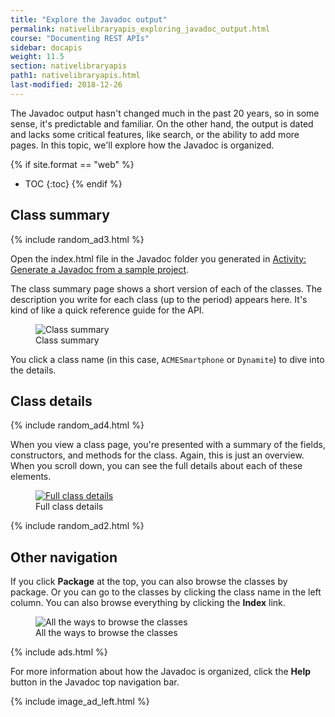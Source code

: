 ```yaml
---
title: "Explore the Javadoc output"
permalink: nativelibraryapis_exploring_javadoc_output.html
course: "Documenting REST APIs"
sidebar: docapis
weight: 11.5
section: nativelibraryapis
path1: nativelibraryapis.html
last-modified: 2018-12-26
---
```


The Javadoc output hasn't changed much in the past 20 years, so in some sense, it's predictable and familiar. On the other hand, the output is dated and lacks some critical features, like search, or the ability to add more pages. In this topic, we'll explore how the Javadoc is organized.

{% if site.format == "web" %}
* TOC
{:toc}
{% endif %}

## Class summary

{% include random_ad3.html %}

Open the index.html file in the Javadoc folder you generated in [Activity: Generate a Javadoc from a sample project](nativelibraryapis_create_javadoc.html).

The class summary page shows a short version of each of the classes. The description you write for each class (up to the period) appears here. It's kind of like a quick reference guide for the API.

<figure><img class="docimage large" src="{{site.media}}/classsummary.png" alt="Class summary" /><figcaption>Class summary</figcaption></figure>

You click a class name (in this case, `ACMESmartphone` or `Dynamite`) to dive into the details.

## Class details

{% include random_ad4.html %}

When you view a class page, you're presented with a summary of the fields, constructors, and methods for the class. Again, this is just an overview. When you scroll down, you can see the full details about each of these elements.

<figure><a target="_blank" class="noExtIcon" href="http://docs.oracle.com/javase/7/docs/api/"><img class="docimage large" src="{{site.media}}/fulldetails.png" alt="Full class details" /></a><figcaption>Full class details</figcaption></figure>

{% include random_ad2.html %}

## Other navigation

If you click **Package** at the top, you can also browse the classes by package. Or you can go to the classes by clicking the class name in the left column. You can also browse everything by clicking the **Index** link.

<figure><img class="docimage large" src="{{site.media}}/allclassesjavadoc.png" alt="All the ways to browse the classes" /><figcaption>All the ways to browse the classes</figcaption></figure>

{% include ads.html %}

For more information about how the Javadoc is organized, click the **Help** button in the Javadoc top navigation bar.

{% include image_ad_left.html %}
